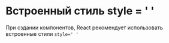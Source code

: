 # Встроенный стиль style = ' '
При сздании компонентов, React рекомендует использовать встроенные стили `style=' '`
